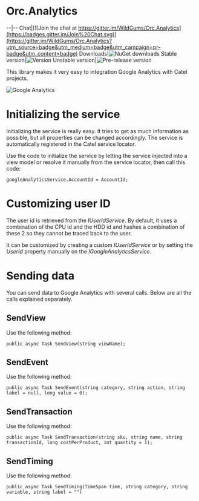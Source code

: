 # Orc.Analytics

--|--
Chat|[![Join the chat at https://gitter.im/WildGums/Orc.Analytics](https://badges.gitter.im/Join%20Chat.svg)](https://gitter.im/WildGums/Orc.Analytics?utm_source=badge&utm_medium=badge&utm_campaign=pr-badge&utm_content=badge)
Downloads|![NuGet downloads](https://img.shields.io/nuget/dt/orc.analytics.svg)
Stable version|![Version](https://img.shields.io/nuget/v/orc.analytics.svg)
Unstable version|![Pre-release version](https://img.shields.io/nuget/vpre/orc.analytics.svg)

This library makes it very easy to integration Google Analytics with Catel projects.

![Google Analytics](doc/images/google_analytics.png)

# Initializing the service

Initializing the service is really easy. It tries to get as much information as possible, but all properties can be changed accordingly. The service is automatically registered in the Catel service locator. 

Use the code to initialize the service by letting the service injected into a view model or resolve it manually from the service locator, then call this code:

    googleAnalyticsService.AccountId = AccountId;

# Customizing user ID

The user id is retrieved from the *IUserIdService*. By default, it uses a combination of the CPU id and the HDD id and hashes a combination of these 2 so they cannot be traced back to the user.

It can be customized by creating a custom *IUserIdService* or by setting the *UserId* property manually on the *IGoogleAnalyticsService*.

# Sending data

You can send data to Google Analytics with several calls. Below are all the calls explained separately.

## SendView

Use the following method:

    public async Task SendView(string viewName);

## SendEvent

Use the following method:

    public async Task SendEvent(string category, string action, string label = null, long value = 0);

## SendTransaction

Use the following method:

    public async Task SendTransaction(string sku, string name, string transactionId, long costPerProduct, int quantity = 1);

## SendTiming

Use the following method:

    public async Task SendTiming(TimeSpan time, string category, string variable, string label = "")
